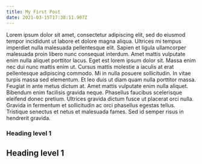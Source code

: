 ```yaml
---
title: My First Post
date: 2021-03-15T17:38:11.907Z
---
```


Lorem ipsum dolor sit amet, consectetur adipiscing elit, sed do eiusmod tempor incididunt ut labore et dolore magna aliqua. Ultrices mi tempus imperdiet nulla malesuada pellentesque elit. Sapien et ligula ullamcorper malesuada proin libero nunc consequat interdum. Amet mattis vulputate enim nulla aliquet porttitor lacus. Eget est lorem ipsum dolor sit. Massa enim nec dui nunc mattis enim ut. Cursus mattis molestie a iaculis at erat pellentesque adipiscing commodo. Mi in nulla posuere sollicitudin. In vitae turpis massa sed elementum. Et leo duis ut diam quam nulla porttitor massa. Feugiat in ante metus dictum at. Amet mattis vulputate enim nulla aliquet. Bibendum enim facilisis gravida neque. Phasellus faucibus scelerisque eleifend donec pretium. Ultrices gravida dictum fusce ut placerat orci nulla. Gravida in fermentum et sollicitudin ac orci phasellus egestas tellus. Tristique senectus et netus et malesuada fames. Sed id semper risus in hendrerit gravida.

### Heading level 1

## Heading level 1
